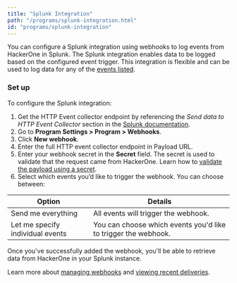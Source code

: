 ```yaml
---
title: "Splunk Integration"
path: "/programs/splunk-integration.html"
id: "programs/splunk-integration"
---
```


You can configure a Splunk integration using webhooks to log events from HackerOne in Splunk. The Splunk integration enables data to be logged based on the configured event trigger. This integration is flexible and can be used to log data for any of the [events listed](https://api.hackerone.com/webhooks/#events).

### Set up

To configure the Splunk integration:
1. Get the HTTP Event collector endpoint by referencing the *Send data to HTTP Event Collector* section in the [Splunk documentation](https://docs.splunk.com/Documentation/Splunk/8.0.2/Data/UsetheHTTPEventCollector).
2. Go to **Program Settings > Program > Webhooks**.
3. Click **New webhook**.
4. Enter the full HTTP event collector endpoint in Payload URL.
5. Enter your webhook secret in the **Secret** field. The secret is used to validate that the request came from HackerOne. Learn how to [validate the payload using a secret](https://api.hackerone.com/webhooks/#payloads-validating-payloads-from-hackerone).
6. Select which events you’d like to trigger the webhook. You can choose between:

Option | Details
------ | -------
Send me everything | All events will trigger the webhook.
Let me specify individual events | You can choose which events you'd like to trigger the webhook.

Once you've successfully added the webhook, you'll be able to retrieve data from HackerOne in your Splunk instance.   

Learn more about [managing webhooks](webhooks.html#managing-webhooks) and [viewing recent deliveries](webhooks.html#view-recent-deliveries).
